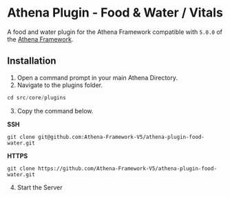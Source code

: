 # Athena Plugin - Food & Water / Vitals

A food and water plugin for the Athena Framework compatible with `5.0.0` of the [Athena Framework](https://athenaframework.com/).

## Installation

1. Open a command prompt in your main Athena Directory.
2. Navigate to the plugins folder.

```ts
cd src/core/plugins
```

3. Copy the command below.

**SSH**

```
git clone git@github.com:Athena-Framework-V5/athena-plugin-food-water.git
```

**HTTPS**

```
git clone https://github.com/Athena-Framework-V5/athena-plugin-food-water.git
```

4. Start the Server
